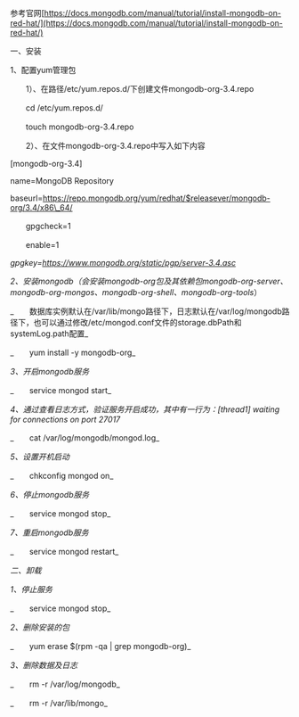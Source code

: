 参考官网[https://docs.mongodb.com/manual/tutorial/install-mongodb-on-red-hat/](https://docs.mongodb.com/manual/tutorial/install-mongodb-on-red-hat/)

一、安装

1、配置yum管理包

　　1）、在路径/etc/yum.repos.d/下创建文件mongodb-org-3.4.repo

　　cd /etc/yum.repos.d/

　　touch mongodb-org-3.4.repo

　　2）、在文件mongodb-org-3.4.repo中写入如下内容

\[mongodb-org-3.4\]

name=MongoDB Repository

baseurl=https://repo.mongodb.org/yum/redhat/$releasever/mongodb-org/3.4/x86\_64/

　　gpgcheck=1

　　enable=1

_gpgkey=https://www.mongodb.org/static/pgp/server-3.4.asc_

_2、安装mongodb（会安装mongodb-org包及其依赖包mongodb-org-server、mongodb-org-mongos、mongodb-org-shell、mongodb-org-tools_）

_　　数据库实例默认在/var/lib/mongo路径下，日志默认在/var/log/mongodb路径下，也可以通过修改/etc/mongod.conf文件的storage.dbPath和systemLog.path配置_

_　　yum install -y mongodb-org_

_3、开启mongodb服务_

_　　service mongod start_

_4、通过查看日志方式，验证服务开启成功，其中有一行为：\[thread1\] waiting for connections on port 27017_

_　　cat /var/log/mongodb/mongod.log_

_5、设置开机启动_

_　　chkconfig mongod on_

_6、停止mongodb服务_

_　　service mongod stop_

_7、重启mongodb服务_

_　　service mongod restart_

_二、卸载_

_1、停止服务_

_　　service mongod stop_

_2、删除安装的包_

_　　yum erase $\(rpm -qa \| grep mongodb-org\)_

_3、删除数据及日志_

_　　rm -r /var/log/mongodb_

_　　rm -r /var/lib/mongo_

